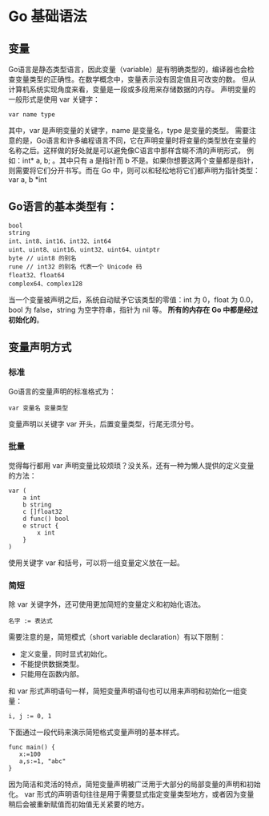 # Go 基础语法
## 变量
Go语言是静态类型语言，因此变量（variable）是有明确类型的，编译器也会检查变量类型的正确性。在数学概念中，变量表示没有固定值且可改变的数。
但从计算机系统实现角度来看，变量是一段或多段用来存储数据的内存。
声明变量的一般形式是使用 var 关键字：
```
var name type
```
其中，var 是声明变量的关键字，name 是变量名，type 是变量的类型。
需要注意的是，Go语言和许多编程语言不同，它在声明变量时将变量的类型放在变量的名称之后。这样做的好处就是可以避免像C语言中那样含糊不清的声明形式，
例如：int* a, b; 。其中只有 a 是指针而 b 不是。如果你想要这两个变量都是指针，则需要将它们分开书写。而在 Go 中，则可以和轻松地将它们都声明为指针类型：
var a, b *int

## Go语言的基本类型有：
```
bool
string
int、int8、int16、int32、int64
uint、uint8、uint16、uint32、uint64、uintptr
byte // uint8 的别名
rune // int32 的别名 代表一个 Unicode 码
float32、float64
complex64、complex128
```
当一个变量被声明之后，系统自动赋予它该类型的零值：int 为 0，float 为 0.0，bool 为 false，string 为空字符串，指针为 nil 等。
**所有的内存在 Go 中都是经过初始化的**。

## 变量声明方式
### 标准
Go语言的变量声明的标准格式为：
```
var 变量名 变量类型
```
变量声明以关键字 var 开头，后置变量类型，行尾无须分号。
### 批量
觉得每行都用 var 声明变量比较烦琐？没关系，还有一种为懒人提供的定义变量的方法：
```
var (
    a int
    b string
    c []float32
    d func() bool
    e struct {
        x int
    }
)
```
使用关键字 var 和括号，可以将一组变量定义放在一起。
### 简短
除 var 关键字外，还可使用更加简短的变量定义和初始化语法。
```
名字 := 表达式
```

需要注意的是，简短模式（short variable declaration）有以下限制：
* 定义变量，同时显式初始化。
* 不能提供数据类型。
* 只能用在函数内部。

和 var 形式声明语句一样，简短变量声明语句也可以用来声明和初始化一组变量：
```
i, j := 0, 1
```
下面通过一段代码来演示简短格式变量声明的基本样式。
```
func main() {
   x:=100
   a,s:=1, "abc"
}
```
因为简洁和灵活的特点，简短变量声明被广泛用于大部分的局部变量的声明和初始化。
var 形式的声明语句往往是用于需要显式指定变量类型地方，或者因为变量稍后会被重新赋值而初始值无关紧要的地方。



